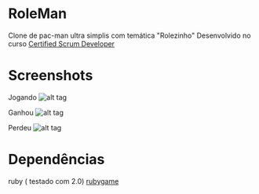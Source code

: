RoleMan
============

Clone de pac-man ultra simplis com temática "Rolezinho"
Desenvolvido no curso [Certified Scrum Developer](http://www.adaptworks.com.br/TreinamentoDetalhes/csd-certified-scrum-developer/)

Screenshots
===========

Jogando
![alt tag](http://s18.postimg.org/wqk05u86x/jogando.png)

Ganhou
![alt tag](http://s18.postimg.org/s240anj09/win.png)

Perdeu
![alt tag](http://s18.postimg.org/x21gilomx/game_over.png)

Dependências
============

ruby ( testado com 2.0)
[rubygame](http://rubygame.org/wiki/Installation_Instructions)
